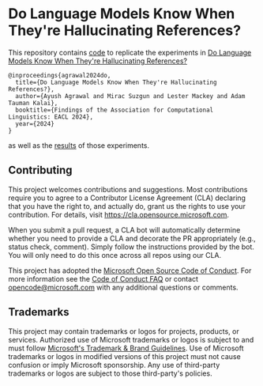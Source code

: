 # Do Language Models Know When They're Hallucinating References?

This repository contains [code](src) to replicate the experiments in [Do Language Models Know When They're Hallucinating References?](https://arxiv.org/pdf/2110.01593.pdf) 

```
@inproceedings{agrawal2024do,
  title={Do Language Models Know When They're Hallucinating References?},
  author={Ayush Agrawal and Mirac Suzgun and Lester Mackey and Adam Tauman Kalai},
  booktitle={Findings of the Association for Computational Linguistics: EACL 2024},
  year={2024}
}
```

as well as the [results](data) of those experiments.

## Contributing

This project welcomes contributions and suggestions.  Most contributions require you to agree to a
Contributor License Agreement (CLA) declaring that you have the right to, and actually do, grant us
the rights to use your contribution. For details, visit https://cla.opensource.microsoft.com.

When you submit a pull request, a CLA bot will automatically determine whether you need to provide
a CLA and decorate the PR appropriately (e.g., status check, comment). Simply follow the instructions
provided by the bot. You will only need to do this once across all repos using our CLA.

This project has adopted the [Microsoft Open Source Code of Conduct](https://opensource.microsoft.com/codeofconduct/).
For more information see the [Code of Conduct FAQ](https://opensource.microsoft.com/codeofconduct/faq/) or
contact [opencode@microsoft.com](mailto:opencode@microsoft.com) with any additional questions or comments.

## Trademarks

This project may contain trademarks or logos for projects, products, or services. Authorized use of Microsoft 
trademarks or logos is subject to and must follow 
[Microsoft's Trademark & Brand Guidelines](https://www.microsoft.com/en-us/legal/intellectualproperty/trademarks/usage/general).
Use of Microsoft trademarks or logos in modified versions of this project must not cause confusion or imply Microsoft sponsorship.
Any use of third-party trademarks or logos are subject to those third-party's policies.
